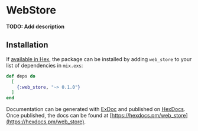 # WebStore

**TODO: Add description**

## Installation

If [available in Hex](https://hex.pm/docs/publish), the package can be installed
by adding `web_store` to your list of dependencies in `mix.exs`:

```elixir
def deps do
  [
    {:web_store, "~> 0.1.0"}
  ]
end
```

Documentation can be generated with [ExDoc](https://github.com/elixir-lang/ex_doc)
and published on [HexDocs](https://hexdocs.pm). Once published, the docs can
be found at [https://hexdocs.pm/web_store](https://hexdocs.pm/web_store).

